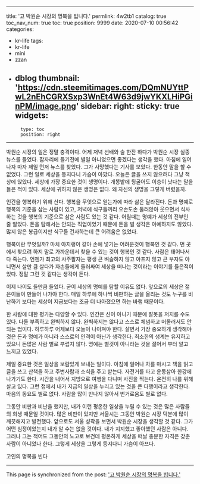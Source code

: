 
---
title: '고 박원순 시장의 명복을 빕니다.'
permlink: 4w2tb1
catalog: true
toc_nav_num: true
toc: true
position: 9999
date: 2020-07-10 00:56:42
categories:
- kr-life
tags:
- kr-life
- mini
- zzan
- dblog
thumbnail: 'https://cdn.steemitimages.com/DQmNUYttPwL2nEhCGRXSxp3WnEt4W63d9jwYKXLHiPGinPM/image.png'
sidebar:
    right:
        sticky: true
widgets:
    -
        type: toc
        position: right
---


박원순 시장의 일은 정말 충격이다. 어제 저녁 선배와 술 한잔 하다가 박원순 시장 실종 뉴스를 들었다. 잠자리에 들기전에 별일 아니었으면 좋겠다는 생각을 했다. 아침에 일어나자 마자 제일 먼저 뉴스를 찾았다. 그가 사망했다는 기사를 보았다. 한동안 말을 할 수 없었다. 그런 일로 세상을 등지다니 가슴이 아팠다. 오늘은 글을 쓰지 않으려다 그냥 책상에 앉았다. 세상에 가장 중요한 것이 생명이다. 개똥밭에 뒹굴어도 이승이 낫다는 말을 들은 적이 있다. 세상에 귀하지 않은 생명은 없다. 왜 자신의 생명을 그렇게 버렸을까.

인간을 행복하기 위해 산다. 행복을 무엇으로 얻는가에 따라 삶은 달라진다. 돈과 명예로 행복의 기준을 삼는 사람이 있고, 저녁에 식구들끼리 오손도손 둘러않아 웃으면서 식사하는 것을 행복의 기준으로 삼은 사람도 있는 것 같다. 어릴때는 명예가 세상의 전부인 줄 알았다. 돈을 탐해서는 안되는 직업이었기 때문에 돈을 벌 생각은 아예하지도 않았다. 많지 않은 봉급이지만 식구들 건사하는데 큰 어려움은 없었다.

행복이란 무엇일까? 마치 아지랭이 같아 손에 넣기는 어려운것이 행복인 것 같다. 먼 곳에서 찾으려 하지 말로 가까운데서 찾을 수 있는 것이 행복인 것 같다. 사람은 태어나서 다 죽는다. 언젠가 최고의 사주팔자는 평생 큰 벼슬하지 않고 아프지 않고 큰 부자도 아니면서 살만 큼 살다가 자손들에게 둘러싸여 세상을 떠나는 것이라는 이야기를 들은적이 있다. 정말 그런 것 같다는 생각이 든다.

이제 나이도 들만큼 들었다. 굳이 세상의 명예를 탐할 이유도 없다. 앞으로의 세상은 젊은이들이 만들어 나가야 한다. 매일 하루에 하나씩 비판하는 글을 올리는 것도 누구를 비난하기 보다는 세상이 지금보다는 조금 더 나아졌으면 하는 바램 때문이다.

한 사람에 대한 평가는 다양할 수 있다. 인간은 신이 아니기 때문에 잘못을 저지를 수도 있다. 다들 부족하고 완벽하지 않다. 완벽하지는 않다고 스스로 체념하고 머물러서도 안되는 법이다. 하루하루 어제보다 오늘이 나아져야 한다. 살면서 가장 중요하게 생각해야 것은 돈과 명예가 아니라 스스로의 인격이 아닌가 생각한다. 최소한의 생계는 유지하고 있으니 돈많은 사람 별로 부럽지 않다. 명예는 별것이 아니라는 것을 젊어서 부터 알고 느끼고 있었다.

제일 중요한 것은 일상을 보람있게 보내는 일이다. 아침에 일어나 차를 마시고 책을 읽고 글을 쓰고 산책을 하고 주변사람과 소식을 주고 받는다. 자전거를 타고 운동삼아 한강에 나가기도 한다. 시간을 내어서 지방으로 여행을 다니며 사진을 찍는다. 온전히 나를 위해 살고 있다. 그런 점에서 내가 지금의 일상을 누리고 있는 것을 큰 다행이라고 생각한다. 마음의 동요도 별로 없다. 사람을 많이 만나지 않아서 번거로움도 별로 없다.

그동안 비판과 비난을 했지만, 내가 이런 평온한 일상을 누릴 수 있는 것은 많은 사람들의 희생 때문일 것이다. 많은 비판이 있지만 서울시는 그동안 박원순 시장 덕분에 많이 깨끗해지고 발전했다. 앞으로도 서울 성곽을 보면서 박원순 시장을 생각할 것 같다. 그가 어떤 심정이었는지 내가 알 수는 없을 것이다. 내가 지지했고 좋아했던 사람은 아니다. 그러나 그는 적어도 그동안의 노고로 보건데 평온하게 세상을 떠날 충분한 자격은 갖춘 사람이 아니었나 한다. 그렇게 세상을 그렇게 등지다니 가슴이 아프다.

고인의 명복을 빈다

- - -

This page is synchronized from the post: ['고 박원순 시장의 명복을 빕니다.'](https://steemit.com/@oldstone/4w2tb1)
